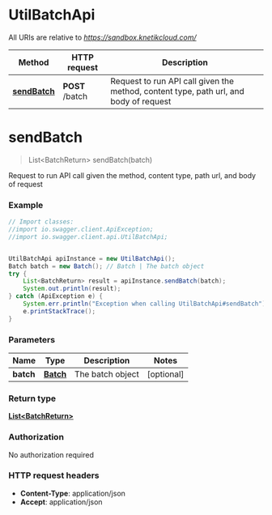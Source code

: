 # UtilBatchApi

All URIs are relative to *https://sandbox.knetikcloud.com/*

Method | HTTP request | Description
------------- | ------------- | -------------
[**sendBatch**](UtilBatchApi.md#sendBatch) | **POST** /batch | Request to run API call given the method, content type, path url, and body of request


<a name="sendBatch"></a>
# **sendBatch**
> List&lt;BatchReturn&gt; sendBatch(batch)

Request to run API call given the method, content type, path url, and body of request

### Example
```java
// Import classes:
//import io.swagger.client.ApiException;
//import io.swagger.client.api.UtilBatchApi;


UtilBatchApi apiInstance = new UtilBatchApi();
Batch batch = new Batch(); // Batch | The batch object
try {
    List<BatchReturn> result = apiInstance.sendBatch(batch);
    System.out.println(result);
} catch (ApiException e) {
    System.err.println("Exception when calling UtilBatchApi#sendBatch");
    e.printStackTrace();
}
```

### Parameters

Name | Type | Description  | Notes
------------- | ------------- | ------------- | -------------
 **batch** | [**Batch**](Batch.md)| The batch object | [optional]

### Return type

[**List&lt;BatchReturn&gt;**](BatchReturn.md)

### Authorization

No authorization required

### HTTP request headers

 - **Content-Type**: application/json
 - **Accept**: application/json

